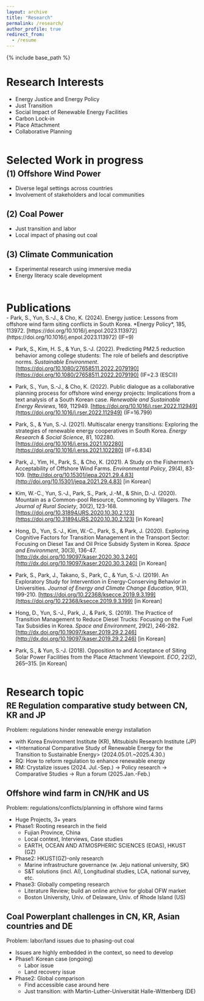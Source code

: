 ```yaml
---
layout: archive
title: "Research"
permalink: /research/
author_profile: true
redirect_from:
  - /resume
---
```


{% include base_path %}


Research Interests
======
- Energy Justice and Energy Policy
- Just Transition
- Social Impact of Renewable Energy Facilities
- Carbon Lock-in
- Place Attachment
- Collaborative Planning

<h1 style="margin-bottom: 0; margin-top: 50px;">Selected Work in progress</h1>
<h2 style="margin-top: 6px;">(1) Offshore Wind Power</h2>

- Diverse legal settings across countries
- Involvement of stakeholders and local communities

## (2) Coal Power
- Just transition and labor
- Local impact of phasing out coal

## (3) Climate Communication
- Experimental research using immersive media
- Energy literacy scale development


<h1 style="margin-bottom: 0; margin-top: 60px;">Publications</h1>
- Park, S., Yun, S.-J., & Cho, K. (2024). Energy justice: Lessons from offshore wind farm siting conflicts in South Korea. *Energy Policy*, 185, 113972. [https://doi.org/10.1016/j.enpol.2023.113972](https://doi.org/10.1016/j.enpol.2023.113972) (IF=9)

- Park, S., Kim, H. S., & Yun, S.-J. (2022). Predicting PM2.5 reduction behavior among college students: The role of beliefs and descriptive norms. *Sustainable Environment*. [https://doi.org/10.1080/27658511.2022.2079190](https://doi.org/10.1080/27658511.2022.2079190) (IF=2.3 (ESCI))

- Park, S., Yun, S.-J., & Cho, K. (2022). Public dialogue as a collaborative planning process for offshore wind energy projects: Implications from a text analysis of a South Korean case. *Renewable and Sustainable Energy Reviews*, 169, 112949. [https://doi.org/10.1016/j.rser.2022.112949](https://doi.org/10.1016/j.rser.2022.112949) (IF=16.799)

- Park, S., & Yun, S.-J. (2021). Multiscalar energy transitions: Exploring the strategies of renewable energy cooperatives in South Korea. *Energy Research & Social Science*, 81, 102280. [https://doi.org/10.1016/j.erss.2021.102280](https://doi.org/10.1016/j.erss.2021.102280) (IF=6.834)

- Park, J., Yim, H., Park, S., & Cho, K. (2021). A Study on the Fishermen’s Acceptability of Offshore Wind Farms. *Environmental Policy*, 29(4), 83-109. [http://doi.org/10.15301/jepa.2021.29.4.83](http://doi.org/10.15301/jepa.2021.29.4.83) [in Korean]

- Kim, W.-C., Yun, S.-J., Park, S., Park, J.-M., & Shin, D.-J. (2020). Mountain as a Common-pool Resource, Commoning by Villagers. *The Journal of Rural Society*, 30(2), 123-168. [https://doi.org/10.31894/JRS.2020.10.30.2.123](https://doi.org/10.31894/JRS.2020.10.30.2.123) [in Korean]

- Hong, D., Yun, S.-J., Kim, W.-C., Park, S., & Park, J. (2020). Exploring Cognitive Factors for Transition Management in the Transport Sector: Focusing on Diesel Tax and Oil Price Subsidy System in Korea. *Space and Environment*, 30(3), 136-47. [http://dx.doi.org/10.19097/kaser.2020.30.3.240](http://dx.doi.org/10.19097/kaser.2020.30.3.240) [in Korean]

- Park, S., Park, J., Takano, S., Park, C., & Yun, S.-J. (2019). An Exploratory Study for Intervention in Energy-Conserving Behavior in Universities. *Journal of Energy and Climate Change Education*, 9(3), 199-210. [https://doi.org/10.22368/ksecce.2019.9.3.199](https://doi.org/10.22368/ksecce.2019.9.3.199) [in Korean]

- Hong, D., Yun, S.-J., Park, J., & Park, S. (2019). The Practice of Transition Management to Reduce Diesel Trucks: Focusing on the Fuel Tax Subsidies in Korea. *Space and Environment*, 29(2), 246-282. [http://dx.doi.org/10.19097/kaser.2019.29.2.246](http://dx.doi.org/10.19097/kaser.2019.29.2.246) [in Korean]

- Park, S., & Yun, S.-J. (2018). Opposition to and Acceptance of Siting Solar Power Facilities from the Place Attachment Viewpoint. *ECO*, 22(2), 265–315. [in Korean]




<h1 style="margin-bottom: 0; margin-top: 50px;">Research topic</h1>
<h2 style="margin-top: 6px;">RE Regulation comparative study between CN, KR and JP</h2>

Problem: regulations hinder renewable energy installation
  * with Korea Environment Institute (KR), Mitsubishi Research Institute (JP)
  * \<International Comparative Study of Renewable Energy for the Transition to Sustainable Energy\> (2024.05.01.~2025.4.30.)
  * RQ: How to reform regulation to enhance renewable energy
  * RM: Crystalize issues (2024. Jul.-Sep.) → Policy research → Comparative Studies → Run a forum (2025.Jan.-Feb.)


Offshore wind farm in CN/HK and US
---
Problem: regulations/conflicts/planning in offshore wind farms
  * Huge Projects, 3+ years
  * Phase1: Rooting research in the field
    * Fujian Province, China
    * Local context, Interviews, Case studies
    * EARTH, OCEAN AND ATMOSPHERIC SCIENCES (EOAS), HKUST (GZ)
  * Phase2: HKUST(GZ)-only research  
    * Marine infrastructure governance (w. Jeju national university, SK)
    * S&T solutions (incl. AI), Longitudinal studies, LCA, national survey, etc.
  * Phase3: Globally competing research
    * Literature Review; build an online archive for global OFW market 
    * Boston University, Univ. of Delaware, Univ. of Rhode Island (US)
      
      
Coal Powerplant challenges in CN, KR, Asian countries and DE
---
Problem: labor/land issues due to phasing-out coal
  * Issues are highly embedded in the context, so need to develop
  * Phase1: Korean case (ongoing)
    * Labor issue
    * Land recovery issue
  * Phase2: Global comparison
    * Find accessible case around here
    * Just transition: with Martin-Luther-Universität Halle-Wittenberg (DE)

